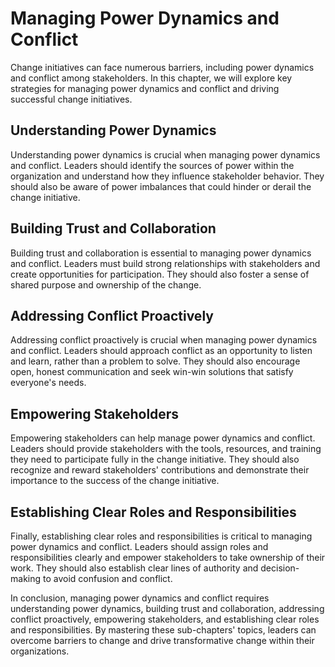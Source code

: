 Managing Power Dynamics and Conflict
==============================================================================

Change initiatives can face numerous barriers, including power dynamics and conflict among stakeholders. In this chapter, we will explore key strategies for managing power dynamics and conflict and driving successful change initiatives.

Understanding Power Dynamics
----------------------------

Understanding power dynamics is crucial when managing power dynamics and conflict. Leaders should identify the sources of power within the organization and understand how they influence stakeholder behavior. They should also be aware of power imbalances that could hinder or derail the change initiative.

Building Trust and Collaboration
--------------------------------

Building trust and collaboration is essential to managing power dynamics and conflict. Leaders must build strong relationships with stakeholders and create opportunities for participation. They should also foster a sense of shared purpose and ownership of the change.

Addressing Conflict Proactively
-------------------------------

Addressing conflict proactively is crucial when managing power dynamics and conflict. Leaders should approach conflict as an opportunity to listen and learn, rather than a problem to solve. They should also encourage open, honest communication and seek win-win solutions that satisfy everyone's needs.

Empowering Stakeholders
-----------------------

Empowering stakeholders can help manage power dynamics and conflict. Leaders should provide stakeholders with the tools, resources, and training they need to participate fully in the change initiative. They should also recognize and reward stakeholders' contributions and demonstrate their importance to the success of the change initiative.

Establishing Clear Roles and Responsibilities
---------------------------------------------

Finally, establishing clear roles and responsibilities is critical to managing power dynamics and conflict. Leaders should assign roles and responsibilities clearly and empower stakeholders to take ownership of their work. They should also establish clear lines of authority and decision-making to avoid confusion and conflict.

In conclusion, managing power dynamics and conflict requires understanding power dynamics, building trust and collaboration, addressing conflict proactively, empowering stakeholders, and establishing clear roles and responsibilities. By mastering these sub-chapters' topics, leaders can overcome barriers to change and drive transformative change within their organizations.
